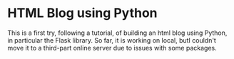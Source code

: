 # HTML Blog using Python

This is a first try, following a tutorial, of building an html blog using Python, in particular the Flask library.
So far, it is working on local, butI couldn't move it to a third-part online server due to issues with some packages.
